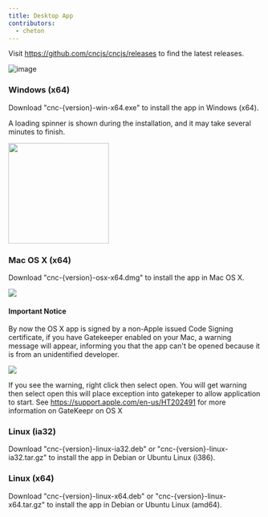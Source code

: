 ```yaml
---
title: Desktop App
contributors:
  - cheton
---
```


Visit https://github.com/cncjs/cncjs/releases to find the latest releases.

![image](https://cloud.githubusercontent.com/assets/447801/15508462/1941a68e-2202-11e6-9dc2-3273bb11ca15.png)

### Windows (x64)
Download "cnc-{version}-win-x64.exe" to install the app in Windows (x64).

A loading spinner is shown during the installation, and it may take several minutes to finish.

  <img src="https://raw.githubusercontent.com/cheton/cnc/master/build/install-spinner.gif" width="200" />

### Mac OS X (x64)
Download "cnc-{version}-osx-x64.dmg" to install the app in Mac OS X.

![](https://cloud.githubusercontent.com/assets/447801/15507672/1df3b0e4-21ff-11e6-83f3-904341fdcec8.png)

#### Important Notice

By now the OS X app is signed by a non-Apple issued Code Signing certificate, if you have Gatekeeper enabled on your Mac, a warning message will appear, informing you that the app can't be opened because it is from an unidentified developer.

![](https://cloud.githubusercontent.com/assets/447801/15505948/30332836-21f8-11e6-8ac4-512d559af6dc.png)

If you see the warning, right click then select open. You will get warning then select open this will place exception into gatekeper to allow application to start. See https://support.apple.com/en-us/HT202491 for more information on GateKeepr on OS X

### Linux (ia32)
Download "cnc-{version}-linux-ia32.deb" or "cnc-{version}-linux-ia32.tar.gz" to install the app in Debian or Ubuntu Linux (i386).

### Linux (x64)
Download "cnc-{version}-linux-x64.deb" or "cnc-{version}-linux-x64.tar.gz" to install the app in Debian or Ubuntu Linux (amd64).
